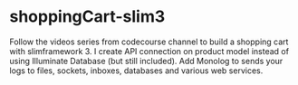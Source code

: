 # shoppingCart-slim3
Follow the videos series from codecourse channel to build a shopping cart with slimframework 3.
I create API connection on product model instead of using Illuminate Database (but still included).
Add Monolog to sends your logs to files, sockets, inboxes, databases and various web services.
